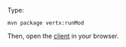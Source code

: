 Type:

```
mvn package vertx:runMod
```

Then, open the [client](http://jsbin.com/duhatu/1/watch?js,console) in your browser.